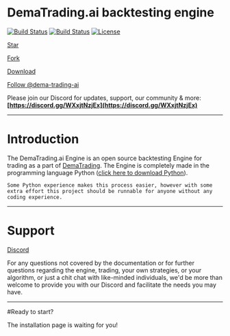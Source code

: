# DemaTrading.ai backtesting engine

[![Build Status](https://img.shields.io/github/forks/dema-trading-ai/engine.svg)](https://github.com/dema-trading-ai/engine)
[![Build Status](https://img.shields.io/github/stars/dema-trading-ai/engine.svg)](https://github.com/dema-trading-ai/engine)
[![License](https://img.shields.io/github/license/dema-trading-ai/engine.svg)](https://github.com/dema-trading-ai/engine)

<!-- Place this tag where you want the button to render. -->
<a class="github-button" href="https://github.com/dema-trading-ai/engine" data-icon="octicon-star" data-size="large" aria-label="Star dema-trading-ai/engine on GitHub">Star</a>
<!-- Place this tag where you want the button to render. -->
<a class="github-button" href="https://github.com/dema-trading-ai/engine/fork" data-icon="octicon-repo-forked" data-size="large" aria-label="Fork dema-trading-ai/engine on GitHub">Fork</a>
<!-- Place this tag where you want the button to render. -->
<a class="github-button" href="https://github.com/dema-trading-ai/engine/archive/main.zip" data-icon="octicon-cloud-download" data-size="large" aria-label="Clone dema-trading-ai/engine on GitHub">Download</a>

<!-- Place this tag where you want the button to render. -->
<a class="github-button" href="https://github.com/dema-trading-ai" data-size="large" aria-label="Follow @dema-trading-ai on GitHub">Follow @dema-trading-ai</a>

Please join our Discord for updates, support, our community & more:
**[https://discord.gg/WXxjtNzjEx](https://discord.gg/WXxjtNzjEx)**

***



# Introduction

The DemaTrading.ai Engine is an open source backtesting Engine for trading as a part of [DemaTrading](https://DemaTrading.ai). The Engine is completely made in the programming language Python ([click here to download Python](https://www.python.org/downloads/)).

`Some Python experience makes this process easier, however with some extra effort this project should be runnable for anyone without any coding experience.`

***

# Support
[Discord](https://discord.gg/WXxjtNzjEx)

For any questions not covered by the documentation or for further questions regarding the engine, trading, your own strategies, or your algorithm, or just a chit chat with like-minded individuals, we'd be more than welcome to provide you with our Discord and facilitate the needs you may have.
***

#Ready to start?

The installation page is waiting for you!
